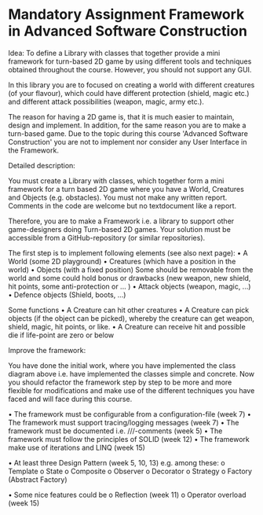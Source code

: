 # Mandatory Assignment Framework in Advanced Software Construction
Idea:
To define a Library with classes that together provide a mini framework for turn-based 2D
game by using different tools and techniques obtained throughout the course.
However, you should not support any GUI.

In this library you are to focused on creating a world with different creatures (of your
flavour), which could have different protection (shield, magic etc.) and different attack
possibilities (weapon, magic, army etc.).

The reason for having a 2D game is, that it is much easier to maintain, design and
implement. In addition, for the same reason you are to make a turn-based game.
Due to the topic during this course 'Advanced Software Construction' you are not to
implement nor consider any User Interface in the Framework.

Detailed description:

You must create a Library with classes, which together form a mini framework for a turn based 2D game where you have a World, Creatures and Objects (e.g. obstacles).
You must not make any written report. Comments in the code are welcome but no textdocument like a report.

Therefore, you are to make a Framework i.e. a library to support other game-designers doing Turn-based 2D games.
Your solution must be accessible from a GitHub-repository (or similar repositories).

The first step is to implement following elements (see also next page):
• A World (some 2D playground)
• Creatures (which have a position in the world)
• Objects (with a fixed position)
Some should be removable from the world and some could hold bonus or drawbacks
(new weapon, new shield, hit points, some anti-protection or ... )
• Attack objects (weapon, magic, ...)
• Defence objects (Shield, boots, ...)

Some functions
• A Creature can hit other creatures
• A Creature can pick objects (if the object can be picked), whereby the creature can
get weapon, shield, magic, hit points, or like.
• A Creature can receive hit and possible die if life-point are zero or below


Improve the framework:

You have done the initial work, where you have implemented the class diagram above i.e.
have implemented the classes simple and concrete.
Now you should refactor the framework step by step to be more and more flexible for
modifications and make use of the different techniques you have faced and will face during
this course.

• The framework must be configurable from a configuration-file (week 7)
• The framework must support tracing/logging messages (week 7)
• The framework must be documented i.e. ///-comments (week 5)
• The framework must follow the principles of SOLID (week 12)
• The framework make use of iterations and LINQ (week 15)

• At least three Design Pattern (week 5, 10, 13) e.g. among these:
o Template
o State
o Composite
o Observer
o Decorator
o Strategy
o Factory (Abstract Factory)

• Some nice features could be
o Reflection (week 11)
o Operator overload (week 15)
